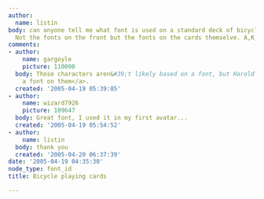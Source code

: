 ```yaml
---
author:
  name: listin
body: can anyone tell me what font is used on a standard deck of bicycle playing cards.
  Not the fonts on the front but the fonts on the cards themselve. A,K,Q,J,10....
comments:
- author:
    name: gargoyle
    picture: 110090
  body: Those characters aren&#39;t likely based on a font, but Harold Lohner <a href="http://members.aol.com/fontner/cardchars.html">based
    a font on them</a>.
  created: '2005-04-19 05:39:05'
- author:
    name: wizard7926
    picture: 109647
  body: Great font, I used it in my first avatar...
  created: '2005-04-19 05:54:52'
- author:
    name: listin
  body: thank you
  created: '2005-04-20 06:37:39'
date: '2005-04-19 04:35:30'
node_type: font_id
title: Bicycle playing cards

---
```

